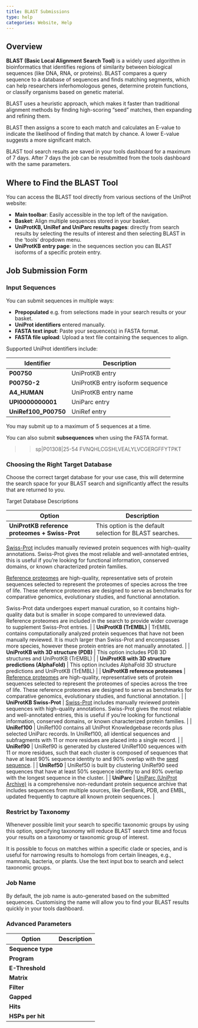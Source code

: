 ```yaml
---
title: BLAST Submissions
type: help
categories: Website, Help
---
```


## Overview

**BLAST (Basic Local Alignment Search Tool)** is a widely used algorithm in bioinformatics that identifies regions of similarity between biological sequences (like DNA, RNA, or proteins). BLAST compares a query sequence to a database of sequences and finds matching segments, which can help researchers inferhomologous genes, determine protein functions, or classify organisms based on genetic material.

BLAST uses a heuristic approach, which makes it faster than traditional alignment methods by finding high-scoring “seed” matches, then expanding and refining them.

BLAST then assigns a score to each match and calculates an E-value to indicate the likelihood of finding that match by chance. A lower E-value suggests a more significant match.

BLAST tool search results are saved in your tools dashboard for a maximum of 7 days. After 7 days the job can be resubmitted from the tools dashboard with the same parameters.

## Where to Find the BLAST Tool

You can access the BLAST tool directly from various sections of the UniProt website:

- **Main toolbar**: Easily accessible in the top left of the navigation.
- **Basket**: Align multiple sequences stored in your basket.
- **UniProtKB, UniRef and UniParc results pages**: directly from search results by selecting the results of interest and then selecting BLAST in the ‘tools’ dropdown menu.
- **UniProtKB entry page**: in the sequences section you can BLAST isoforms of a specific protein entry.

## Job Submission Form

### Input Sequences

You can submit sequences in multiple ways:

- **Prepopulated** e.g. from selections made in your search results or your basket.
- **UniProt identifiers** entered manually.
- **FASTA text input**: Paste your sequence(s) in FASTA format.
- **FASTA file upload**: Upload a text file containing the sequences to align.

Supported UniProt identifiers include:

| **Identifier**         | **Description**                       |
|------------------------|---------------------------------------|
| **P00750**             | UniProtKB entry                       |
| **P00750-2**           | UniProtKB entry isoform sequence      |
| **A4_HUMAN**           | UniProtKB entry name                  |
| **UPI0000000001**      | UniParc entry                         |
| **UniRef100_P00750**   | UniRef entry                          |

You may submit up to a maximum of 5 sequences at a time.  

You can also submit **subsequences** when using the FASTA format.  
> >sp|P01308|25-54
> FVNQHLCGSHLVEALYLVCGERGFFYTPKT

### Choosing the Right Target Database

Choose the correct target database for your use case, this will determine the search space for your BLAST search and significantly affect the results that are returned to you.

Target Database Descriptions

| **Option**             | **Description**                       |
|------------------------|---------------------------------------|
| **UniProtKB reference proteomes + Swiss-Prot** | This option is the default selection for BLAST searches. <br>

[Swiss-Prot](https://www.uniprot.org/help/uniprotkb) includes manually reviewed protein sequences with high-quality annotations. Swiss-Prot gives the most reliable and well-annotated entries, this is useful if you’re looking for functional information, conserved domains, or known characterized protein families. <br>

[Reference proteomes](https://www.uniprot.org/help/reference_proteome) are high-quality, representative sets of protein sequences selected to represent the proteomes of species across the tree of life. These reference proteomes are designed to serve as benchmarks for comparative genomics, evolutionary studies, and functional annotation. <br>

Swiss-Prot data undergoes expert manual curation, so it contains high-quality data  but is smaller in scope compared to unreviewed data. Reference proteomes are included in the search to provide wider coverage to supplement Swiss-Prot entries. |
| **UniProtKB (TrEMBL)**           | TrEMBL contains computationally analyzed protein sequences that have not been manually reviewed. It is much larger than Swiss-Prot and encompasses more species, however these protein entries are not manually annotated.      |
| **UniProtKB with 3D structure (PDB)**           | This option includes PDB 3D structures and UniProtKB (TrEMBL)                  |
| **UniProtKB with 3D structure predictions (AlphaFold)**      | This option includes AlphaFold 3D structure predictions and UniProtKB (TrEMBL)                         |
| **UniProtKB reference proteomes**   | [Reference proteomes](https://www.uniprot.org/help/reference_proteome) are high-quality, representative sets of protein sequences selected to represent the proteomes of species across the tree of life. These reference proteomes are designed to serve as benchmarks for comparative genomics, evolutionary studies, and functional annotation.                          |
| **UniProtKB Swiss-Prot**  |   [Swiss-Prot](https://www.uniprot.org/help/uniprotkb) includes manually reviewed protein sequences with high-quality annotations. Swiss-Prot gives the most reliable and well-annotated entries, this is useful if you’re looking for functional information, conserved domains, or known characterized protein families.    |
| **UniRef100**  | UniRef100 contains all UniProt Knowledgebase records plus selected UniParc records. In UniRef100, all identical sequences and subfragments with 11 or more residues are placed into a single record.  |
| **UniRef90**  | UniRef90 is generated by clustered UniRef100 sequences with 11 or more residues, such that each cluster is composed of sequences that have at least 90% sequence identity to and 90% overlap with the [seed sequence](https://www.uniprot.org/help/uniref_seed).  |
| **UniRef50**  | UniRef50 is built by clustering UniRef90 seed sequences that have at least 50% sequence identity to and 80% overlap with the longest sequence in the cluster.  |
| **UniParc**  | [UniParc (UniProt Archive)](https://www.uniprot.org/help/uniparc) is a comprehensive non-redundant protein sequence archive that includes sequences from multiple sources, like GenBank, PDB, and EMBL, updated frequently to capture all known protein sequences.  |

### Restrict by Taxonomy

Whenever possible limit your search to specific taxonomic groups by using this option, specifying taxonomy will reduce BLAST search time and focus your results on a taxonomy or taxonomic group of interest.

It is possible to focus on matches within a specific clade or species, and is useful for narrowing results to homologs from certain lineages, e.g., mammals, bacteria, or plants.
Use the text input box to search and select taxonomic groups.

### Job Name

By default, the job name is auto-generated based on the submitted sequences. Customising the name will allow you to find your BLAST results quickly in your tools dashboard.

### Advanced Parameters

| **Option**             | **Description**                       |
|------------------------|---------------------------------------|
| **Sequence type**      | |
| **Program**  |   |
| **E-Threshold**  |   |
| **Matrix**  |   |
| **Filter**  |   |
| **Gapped**  |   |
| **Hits**  |   |
| **HSPs per hit**  |   |

